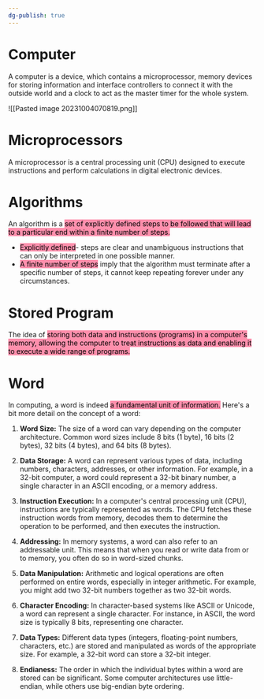 ```yaml
---
dg-publish: true
---
```


# Computer
A computer is a device, which contains a microprocessor, memory devices for storing information and interface controllers to connect it with the outside world and a clock to act as the master timer for the whole system.

![[Pasted image 20231004070819.png]]

# Microprocessors
A microprocessor is a central processing unit (CPU) designed to execute instructions and perform calculations in digital electronic devices.
# Algorithms
An algorithm is a <mark style="background: #FF5582A6;">set of explicitly defined steps to be followed that will lead to a particular end within a finite number of steps.</mark>

- <mark style="background: #FF5582A6;">Explicitly defined</mark>- steps are clear and unambiguous instructions that can only be interpreted in one possible manner.
- <mark style="background: #FF5582A6;">A finite number of steps</mark> imply that the algorithm must terminate after a specific number of steps, it cannot keep repeating forever under any circumstances.
# Stored Program
The idea of <mark style="background: #FF5582A6;">storing both data and instructions (programs) in a computer's memory, allowing the computer to treat instructions as data and enabling it to execute a wide range of programs.</mark>

# Word
In computing, a word is indeed <mark style="background: #FF5582A6;">a fundamental unit of information.</mark> Here's a bit more detail on the concept of a word:

1. **Word Size:** The size of a word can vary depending on the computer architecture. Common word sizes include 8 bits (1 byte), 16 bits (2 bytes), 32 bits (4 bytes), and 64 bits (8 bytes).
    
2. **Data Storage:** A word can represent various types of data, including numbers, characters, addresses, or other information. For example, in a 32-bit computer, a word could represent a 32-bit binary number, a single character in an ASCII encoding, or a memory address.
    
3. **Instruction Execution:** In a computer's central processing unit (CPU), instructions are typically represented as words. The CPU fetches these instruction words from memory, decodes them to determine the operation to be performed, and then executes the instruction.
    
4. **Addressing:** In memory systems, a word can also refer to an addressable unit. This means that when you read or write data from or to memory, you often do so in word-sized chunks. 
    
5. **Data Manipulation:** Arithmetic and logical operations are often performed on entire words, especially in integer arithmetic. For example, you might add two 32-bit numbers together as two 32-bit words.
    
6. **Character Encoding:** In character-based systems like ASCII or Unicode, a word can represent a single character. For instance, in ASCII, the word size is typically 8 bits, representing one character.
    
7. **Data Types:** Different data types (integers, floating-point numbers, characters, etc.) are stored and manipulated as words of the appropriate size. For example, a 32-bit word can store a 32-bit integer.
    
8. **Endianess:** The order in which the individual bytes within a word are stored can be significant. Some computer architectures use little-endian, while others use big-endian byte ordering.